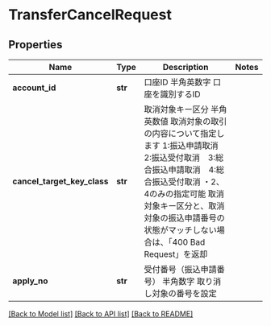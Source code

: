# TransferCancelRequest

## Properties
Name | Type | Description | Notes
------------ | ------------- | ------------- | -------------
**account_id** | **str** | 口座ID 半角英数字 口座を識別するID  | 
**cancel_target_key_class** | **str** | 取消対象キー区分 半角英数値 取消対象の取引の内容について指定します 1:振込申請取消　2:振込受付取消　3:総合振込申請取消　4:総合振込受付取消 ・2、4のみの指定可能 取消対象キー区分と、取消対象の振込申請番号の状態がマッチしない場合は、「400 Bad Request」を返却  | 
**apply_no** | **str** | 受付番号（振込申請番号） 半角数字 取り消し対象の番号を設定  | 

[[Back to Model list]](../README.md#documentation-for-models) [[Back to API list]](../README.md#documentation-for-api-endpoints) [[Back to README]](../README.md)


